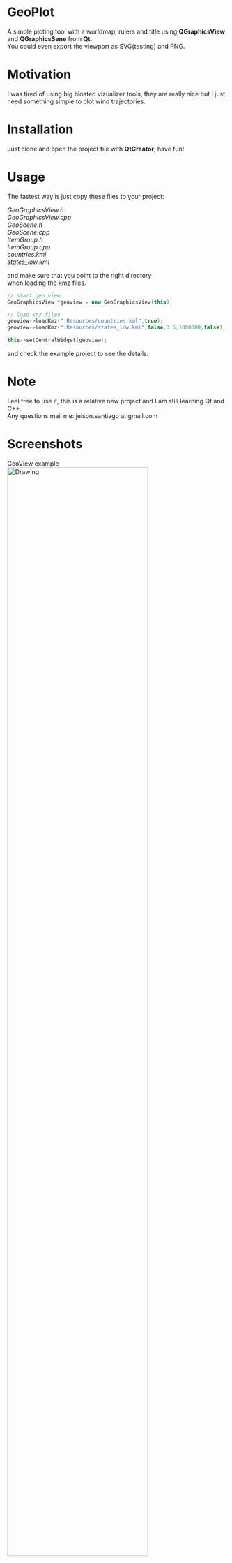 # GeoPlot
A simple ploting tool with a worldmap, rulers and title using **QGraphicsView** and **QGraphicsSene** from **Qt**.  
You could even export the viewport as SVG(testing) and PNG.

# Motivation
I was tired of using big bloated vizualizer tools, they are really nice but I just need something 
simple to plot wind trajectories.

# Installation
Just clone and open the project file with **QtCreator**, have fun!

# Usage
The fastest way is just copy these files to your project:

*GeoGraphicsView.h*  
*GeoGraphicsView.cpp*  
*GeoScene.h*  
*GeoScene.cpp*  
*ItemGroup.h*  
*ItemGroup.cpp*  
*countries.kml*  
*states_low.kml*

and make sure that you point to the right directory  
when loading the kmz files.

```cpp
// start geo view
GeoGraphicsView *geoview = new GeoGraphicsView(this);

// load kmz files
geoview->loadKmz(":Resources/countries.kml",true);
geoview->loadKmz(":Resources/states_low.kml",false,3.5,1000000,false);

this->setCentralWidget(geoview);
```
and check the example project to see the details.

# Note
Feel free to use it, this is a relative new project and I am still learning Qt and C++.\
Any questions mail me: jeison.santiago at gmail.com

# Screenshots
GeoView example  
<img src="/home/magat5u/Desktop/QT_NEW_TESTS/GEOPLOT/img/geoview_noborder.png" alt="Drawing" style="width: 80%;"/></br>

GeoView example with the border on, so you could export nice figures ;)
<img src="/home/magat5u/Desktop/QT_NEW_TESTS/GEOPLOT/img/geoview_border.png" alt="Drawing" style="width: 80%;"/></br>

# License
[The MIT License (MIT)](http://www.opensource.org/licenses/mit-license.php)

